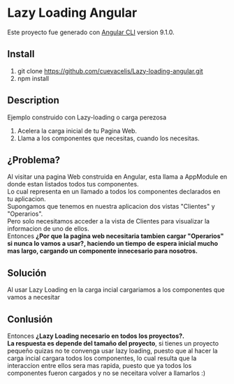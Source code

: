 # Lazy Loading Angular

Este proyecto fue generado con [Angular CLI](https://github.com/angular/angular-cli) version 9.1.0.

## Install
1. git clone https://github.com/cuevacelis/Lazy-loading-angular.git
2. npm install

## Description

Ejemplo construido con Lazy-loading o carga perezosa<br />
1. Acelera la carga inicial de tu Pagina Web.
2. Llama a los componentes que necesitas, cuando los necesitas.

## ¿Problema?

Al visitar una pagina Web construida en Angular, esta llama a AppModule en donde estan listados todos tus componentes.<br />
Lo cual representa en un llamado a todos los componentes declarados en tu aplicacion.<br />
Supongamos que tenemos en nuestra aplicacion dos vistas "Clientes" y "Operarios".<br />
Pero solo necesitamos acceder a la vista de Clientes para visualizar la informacion de uno de ellos.<br />
Entonces **¿Por que la pagina web necesitaria tambien cargar "Operarios" si nunca lo vamos a usar?, haciendo un tiempo de espera inicial mucho mas largo, cargando un componente innecesario para nosotros.**

## Solución
Al usar Lazy Loading en la carga incial cargariamos a los componentes que vamos a necesitar

## Conlusión
Entonces **¿Lazy Loading necesario en todos los proyectos?.** <br />
**La respuesta es depende del tamaño del proyecto**, si tienes un proyecto pequeño quizas no te convenga usar lazy loading, puesto que al hacer la carga incial cargara todos los componentes, lo cual resulta que la interaccion entre ellos sera mas rapida, puesto que ya todos los componentes fueron cargados y no se neceitara volver a llamarlos :)

